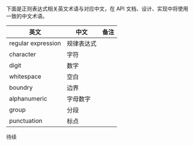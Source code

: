 下面是正则表达式相关英文术语与对应中文，在 API 文档、设计、实现中将使用一致的中文术语。

| 英文 | 中文 |  备注
| ------------- | ------------- | -------------
regular expression | 规律表达式
character   | 字符
digit       | 数字
whitespace  | 空白
boundry     | 边界
alphanumeric  | 字母数字
group       | 分段
punctuation | 标点
待续